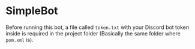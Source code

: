 # SimpleBot
Before running this bot, a file called `token.txt` with your Discord bot token inside is required in the project folder (Basically the same folder where `pom.xml` is).
